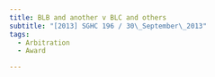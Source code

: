 ```yaml
---
title: BLB and another v BLC and others
subtitle: "[2013] SGHC 196 / 30\_September\_2013"
tags:
  - Arbitration
  - Award

---
```


